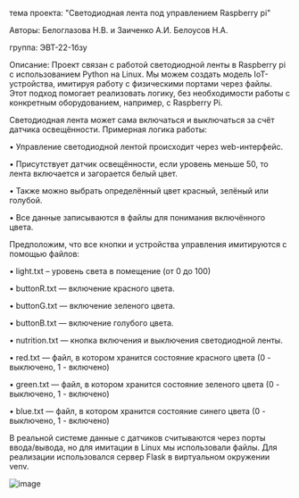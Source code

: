 тема проекта: "Светодиодная лента под управлением Raspberry pi"

Авторы: Белоглазова Н.В. и Заиченко А.И. Белоусов Н.А.

группа: ЭВТ-22-1бзу

Описание: 
Проект связан с работой светодиодной ленты в Raspberry pi  с использованием Python на Linux.
Мы можем создать модель IoT-устройства, имитируя работу с физическими портами через файлы. Этот подход помогает реализовать логику, без необходимости работы с конкретным оборудованием, например, с Raspberry Pi.

Светодиодная лента может сама включаться и выключаться за счёт датчика освещённости. Примерная логика работы:

•	Управление светодиодной лентой происходит через web-интерфейс.

•	Присутствует датчик освещённости, если уровень меньше 50, то лента включается и загорается белый цвет.

•	Также можно выбрать определённый цвет красный, зелёный или голубой.

•	Все данные записываются в файлы для понимания включённого цвета.

Предположим, что все кнопки и устройства управления имитируются с помощью файлов:

•	light.txt – уровень света в помещение (от 0 до 100) 

•	buttonR.txt — включение красного цвета.

•	buttonG.txt — включение зеленого цвета.

•	buttonB.txt — включение голубого цвета.

•	nutrition.txt — кнопка включения и выключения светодиодной ленты.

•	red.txt — файл, в котором хранится состояние красного цвета (0 - выключено, 1 - включено)

•	green.txt — файл, в котором хранится состояние зеленого цвета (0 - выключено, 1 - включено)

•	blue.txt — файл, в котором хранится состояние синего цвета (0 - выключено, 1 - включено)

В реальной системе данные с датчиков считываются через порты ввода/вывода, но для имитации в Linux мы использовали файлы. Для реализации использовался сервер Flask в виртуальном окружении venv.

![image](https://github.com/user-attachments/assets/ccee38a3-34d8-4a90-ac3b-acfbd84db50e)


